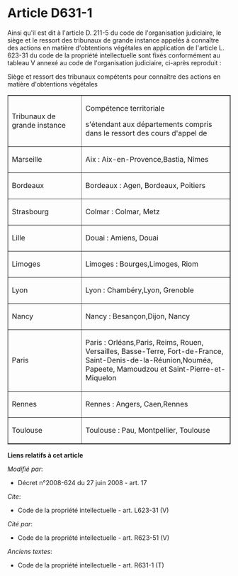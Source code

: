 # Article D631-1

Ainsi qu'il est dit à l'article D. 211-5 du code de l'organisation judiciaire, le siège et le ressort des tribunaux de grande
instance appelés à connaître des actions en matière d'obtentions végétales en application de l'article L. 623-31 du code de
la propriété intellectuelle sont fixés conformément au tableau V annexé au code de l'organisation judiciaire, ci-après
reproduit : 

Siège et ressort des tribunaux compétents pour connaître des actions en matière d'obtentions végétales

<table cellspacing="0" align="center" border="1" width="605" cellpadding="0">
  <tbody>
    <tr>
      <td width="186">

Tribunaux de grande instance

</td>
      <td width="419">

Compétence territoriale

s'étendant aux départements compris dans le ressort des cours d'appel de

</td>
    </tr>
    <tr>
      <td width="186">

Marseille

</td>
      <td width="419">

Aix : Aix-en-Provence,Bastia, Nîmes

</td>
    </tr>
    <tr>
      <td width="186">

Bordeaux

</td>
      <td width="419">

Bordeaux : Agen, Bordeaux, Poitiers

</td>
    </tr>
    <tr>
      <td width="186">

Strasbourg

</td>
      <td width="419">

Colmar : Colmar, Metz

</td>
    </tr>
    <tr>
      <td width="186">

Lille

</td>
      <td width="419">

Douai : Amiens, Douai

</td>
    </tr>
    <tr>
      <td width="186">

Limoges

</td>
      <td width="419">

Limoges : Bourges,Limoges, Riom

</td>
    </tr>
    <tr>
      <td width="186">

Lyon

</td>
      <td width="419">

Lyon : Chambéry,Lyon, Grenoble

</td>
    </tr>
    <tr>
      <td width="186">

Nancy

</td>
      <td width="419">

Nancy : Besançon,Dijon, Nancy

</td>
    </tr>
    <tr>
      <td width="186">

Paris

</td>
      <td width="419">

Paris : Orléans,Paris, Reims, Rouen, Versailles, Basse-Terre, Fort-de-France, Saint-Denis-de-la-Réunion,Nouméa, Papeete,
Mamoudzou et Saint-Pierre-et-Miquelon

</td>
    </tr>
    <tr>
      <td width="186">

Rennes

</td>
      <td width="419">

Rennes : Angers, Caen,Rennes

</td>
    </tr>
    <tr>
      <td width="186">

Toulouse

</td>
      <td width="419">

Toulouse : Pau, Montpellier, Toulouse

</td>
    </tr>
  </tbody>
</table>

**Liens relatifs à cet article**

_Modifié par_:

  - Décret n°2008-624 du 27 juin 2008 - art. 17

_Cite_:

  - Code de la propriété intellectuelle - art. L623-31 (V)

_Cité par_:

  - Code de la propriété intellectuelle - art. R623-51 (V)

_Anciens textes_:

  - Code de la propriété intellectuelle - art. R631-1 (T)
